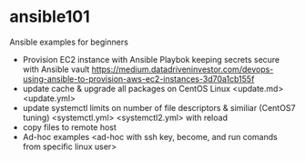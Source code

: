 # ansible101
Ansible examples for beginners

* Provision EC2 instance with Ansible Playbok keeping secrets secure with Ansible vault <https://medium.datadriveninvestor.com/devops-using-ansible-to-provision-aws-ec2-instances-3d70a1cb155f>
* update cache & upgrade all packages on CentOS Linux <update.md> <update.yml>
* update systemctl limits on number of file descriptors & similiar (CentOS7 tuning) <systemctl.yml> <systemctl2.yml> with reload
* copy files to remote host
* Ad-hoc examples <ad-hoc with ssh key, become, and run comands from specific linux user>

